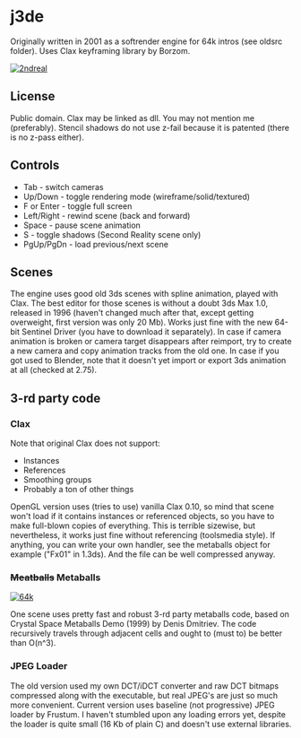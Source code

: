 j3de
====

Originally written in 2001 as a softrender engine for 64k intros (see oldsrc folder).
Uses Clax keyframing library by Borzom.

[![2ndreal](http://img.youtube.com/vi/81AnuDFmbEM/0.jpg)](https://www.youtube.com/watch?v=81AnuDFmbEM)

License
-------

Public domain. Clax may be linked as dll. You may not mention me (preferably).
Stencil shadows do not use z-fail because it is patented (there is no z-pass either).

Controls
--------

* Tab - switch cameras
* Up/Down - toggle rendering mode (wireframe/solid/textured)
* F or Enter - toggle full screen
* Left/Right - rewind scene (back and forward)
* Space - pause scene animation
* S - toggle shadows (Second Reality scene only)
* PgUp/PgDn - load previous/next scene


Scenes
------

The engine uses good old 3ds scenes with spline animation, played with Clax. The best editor for those scenes is without a doubt
3ds Max 1.0, released in 1996 (haven't changed much after that, except getting overweight, first version was only 20 Mb).
Works just fine with the new 64-bit Sentinel Driver (you have to download it separately).
In case if camera animation is broken or camera target disappears after reimport, try to create a new camera and copy animation tracks from the old one.
In case if you got used to Blender, note that it doesn't yet import or export 3ds animation at all (checked at 2.75).


3-rd party code
---------------

### Clax

Note that original Clax does not support:

* Instances
* References
* Smoothing groups
* Probably a ton of other things

OpenGL version uses (tries to use) vanilla Clax 0.10, so mind that scene won't load if it contains
instances or referenced objects, so you have to make full-blown copies of everything.
This is terrible sizewise, but nevertheless, it works just fine without referencing (toolsmedia style).
If anything, you can write your own handler, see the metaballs object for example ("Fx01" in 1.3ds).
And the file can be well compressed anyway.

### ~~Meatballs~~ Metaballs

[![64k](http://img.youtube.com/vi/W8Oe9kMV36s/hqdefault.jpg)](https://www.youtube.com/watch?v=W8Oe9kMV36s)

One scene uses pretty fast and robust 3-rd party metaballs code,
based on Crystal Space Metaballs Demo (1999) by Denis Dmitriev.
The code recursively travels through adjacent cells and ought to (must to) be better than O(n^3).

### JPEG Loader

The old version used my own DCT/iDCT converter and raw DCT bitmaps compressed along with the executable,
but real JPEG's are just so much more convenient.
Current version uses baseline (not progressive) JPEG loader by Frustum.
I haven't stumbled upon any loading errors yet, despite the loader is quite small
(16 Kb of plain C) and doesn't use external libraries.

